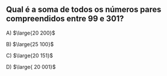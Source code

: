 ##  Qual é a soma de todos os números pares compreendidos entre 99 e 301? 
A) $\large{20 200}$

B) $\large{25 100}$

C) $\large{20 151}$

D) $\large{ 20 001}$